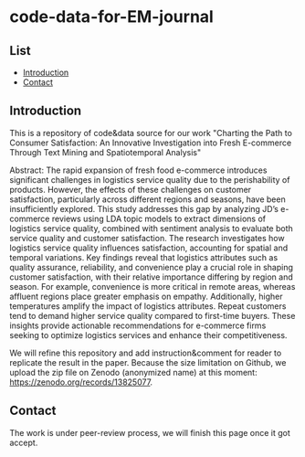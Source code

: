 # code-data-for-EM-journal
## List
- [Introduction](#Introduction)
- [Contact](#Contact)

## Introduction
This is a repository of code&data source for our work "Charting the Path to Consumer Satisfaction: An Innovative Investigation into Fresh E-commerce Through Text Mining and Spatiotemporal Analysis"

Abstract: The rapid expansion of fresh food e-commerce introduces significant challenges in logistics service quality due to the perishability of products. However, the effects of these challenges on customer satisfaction, particularly across different regions and seasons, have been insufficiently explored. This study addresses this gap by analyzing JD’s e-commerce reviews using LDA topic models to extract dimensions of logistics service quality, combined with sentiment analysis to evaluate both service quality and customer satisfaction. The research investigates how logistics service quality influences satisfaction, accounting for spatial and temporal variations. Key findings reveal that logistics attributes such as quality assurance, reliability, and convenience play a crucial role in shaping customer satisfaction, with their relative importance differing by region and season. For example, convenience is more critical in remote areas, whereas affluent regions place greater emphasis on empathy. Additionally, higher temperatures amplify the impact of logistics attributes. Repeat customers tend to demand higher service quality compared to first-time buyers. These insights provide actionable recommendations for e-commerce firms seeking to optimize logistics services and enhance their competitiveness.

We will refine this repository and add instruction&comment for reader to replicate the result in the paper. Because the size limitation on Github, we upload the zip file on Zenodo (anonymized name) at this moment: https://zenodo.org/records/13825077.


## Contact
The work is under peer-review process, we will finish this page once it got accept.

